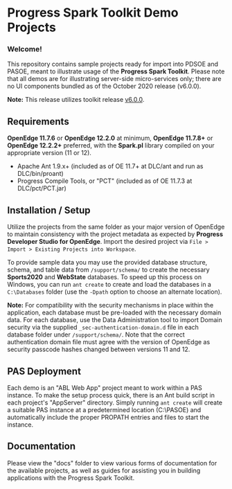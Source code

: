 # Progress Spark Toolkit Demo Projects

### Welcome!

This repository contains sample projects ready for import into PDSOE and PASOE, meant to illustrate usage of the **Progress Spark Toolkit**. Please note that all demos are for illustrating server-side micro-services only; there are no UI components bundled as of the October 2020 release (v6.0.0).

**Note:** This release utilizes toolkit release [v6.0.0](https://github.com/progress/Spark-Toolkit/releases/tag/v6.0.0).

## Requirements

**OpenEdge 11.7.6** or **OpenEdge 12.2.0** at minimum, **OpenEdge 11.7.8+** or **OpenEdge 12.2.2+** preferred, with the **Spark.pl** library compiled on your appropriate version (11 or 12).

- Apache Ant 1.9.x+ (included as of OE 11.7+ at DLC/ant and run as DLC/bin/proant)
- Progress Compile Tools, or "PCT" (included as of OE 11.7.3 at DLC/pct/PCT.jar)

## Installation / Setup

Utilize the projects from the same folder as your major version of OpenEdge to maintain consistency with the project metadata as expected by **Progress Developer Studio for OpenEdge**. Import the desired project via `File > Import > Existing Projects into Workspace`.

To provide sample data you may use the provided database structure, schema, and table data from `/support/schema/` to create the necessary **Sports2020** and **WebState** databases. To speed up this process on Windows, you can run `ant create` to create and load the databases in a `C:\Databases` folder (use the `-Dpath` option to choose an alternate location).

**Note:** For compatibility with the security mechanisms in place within the application, each database must be pre-loaded with the necessary domain data. For each database, use the Data Administration tool to import Domain security via the supplied `_sec-authentication-domain.d` file in each database folder under `/support/schema/`. Note that the correct authentication domain file must agree with the version of OpenEdge as security passcode hashes changed between versions 11 and 12.

## PAS Deployment

Each demo is an "ABL Web App" project meant to work within a PAS instance. To make the setup process quick, there is an Ant build script in each project's "AppServer" directory. Simply running `ant create` will create a suitable PAS instance at a predetermined location (C:\PASOE) and automatically include the proper PROPATH entries and files to start the instance.


## Documentation

Please view the "docs" folder to view various forms of documentation for the available projects, as well as guides for assisting you in building applications with the Progress Spark Toolkit.
